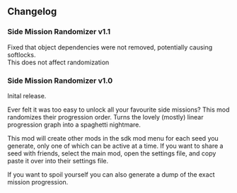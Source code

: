 ## Changelog

### Side Mission Randomizer v1.1
Fixed that object dependencies were not removed, potentially causing softlocks.    
This does not affect randomization

### Side Mission Randomizer v1.0
Inital release.

Ever felt it was too easy to unlock all your favourite side missions? This mod randomizes their progression order. Turns the lovely (mostly) linear progression graph into a spaghetti nightmare.

This mod will create other mods in the sdk mod menu for each seed you generate, only one of which can be active at a time. If you want to share a seed with friends, select the main mod, open the settings file, and copy paste it over into their settings file.

If you want to spoil yourself you can also generate a dump of the exact mission progression.
